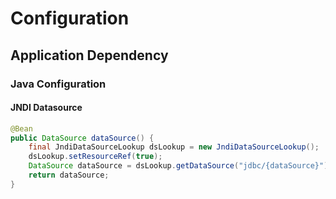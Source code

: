 # Configuration

## Application Dependency
### Java Configuration
#### JNDI Datasource
```java
@Bean
public DataSource dataSource() {
    final JndiDataSourceLookup dsLookup = new JndiDataSourceLookup();
    dsLookup.setResourceRef(true);
    DataSource dataSource = dsLookup.getDataSource("jdbc/{dataSource}");
    return dataSource;
} 
```